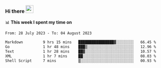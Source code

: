 ### Hi there <a href="https://www.gautamkrishnar.com/"><img src="https://media.giphy.com/media/hvRJCLFzcasrR4ia7z/giphy.gif" width="25px"></a>

📊 **This week I spent my time on**

<!--START_SECTION:waka-->

```txt
From: 28 July 2023 - To: 04 August 2023

Markdown         9 hrs 15 mins   ████████████████▓░░░░░░░░   66.45 %
Go               1 hr 48 mins    ███▒░░░░░░░░░░░░░░░░░░░░░   12.96 %
Text             1 hr 28 mins    ██▓░░░░░░░░░░░░░░░░░░░░░░   10.57 %
XML              1 hr 7 mins     ██░░░░░░░░░░░░░░░░░░░░░░░   08.03 %
Shell Script     7 mins          ▒░░░░░░░░░░░░░░░░░░░░░░░░   00.93 %
```

<!--END_SECTION:waka-->
